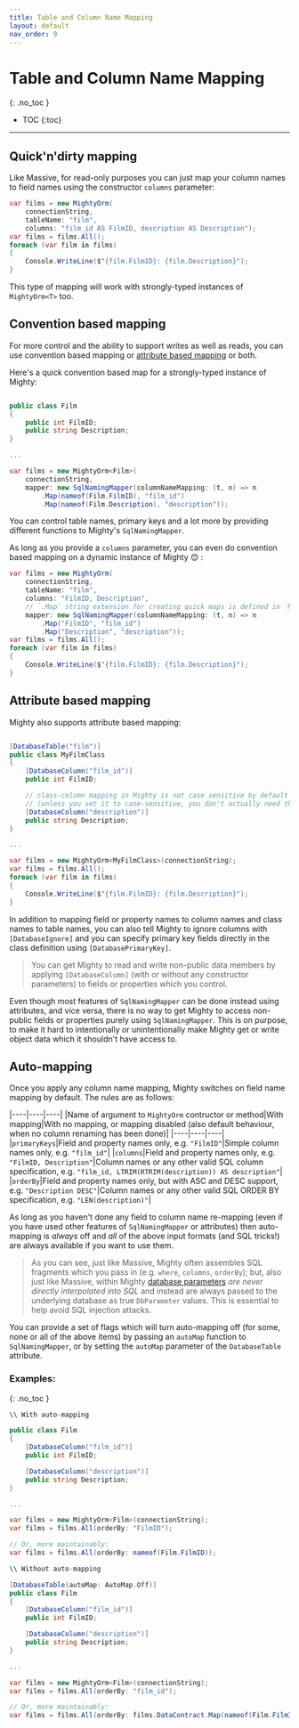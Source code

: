 ```yaml
---
title: Table and Column Name Mapping
layout: default
nav_order: 9
---
```


# Table and Column Name Mapping
{: .no_toc }

- TOC
{:toc}

---

## Quick'n'dirty mapping

Like Massive, for read-only purposes you can just map your column names to field names using the constructor `columns` parameter:

```c#
var films = new MightyOrm(
    connectionString,
    tableName: "film",
    columns: "film_id AS FilmID, description AS Description");
var films = films.All();
foreach (var film in films)
{
    Console.WriteLine($"{film.FilmID}: {film.Description}");
}
```

This type of mapping will work with strongly-typed instances of `MightyOrm<T>` too.

## Convention based mapping

For more control and the ability to support writes as well as reads, you can use convention based mapping or [attribute based mapping](#attribute-based-mapping) or both.

Here's a quick convention based map for a strongly-typed instance of Mighty:

```c#

public class Film
{
    public int FilmID;
    public string Description;
}

...

var films = new MightyOrm<Film>(
    connectionString,
    mapper: new SqlNamingMapper(columnNameMapping: (t, n) => n
        .Map(nameof(Film.FilmID), "film_id")
        .Map(nameof(Film.Description), "description"));
```

You can control table names, primary keys and a lot more by providing different functions to Mighty's `SqlNamingMapper`.

As long as you provide a `columns` parameter, you can even do convention based mapping on a dynamic instance of Mighty 😊 :

```c#
var films = new MightyOrm(
    connectionString,
    tableName: "film",
    columns: "FilmID, Description",
    // `.Map` string extension for creating quick maps is defined in `Mighty.Mapping`, but is entirely optional
    mapper: new SqlNamingMapper(columnNameMapping: (t, n) => n
        .Map("FilmID", "film_id")
        .Map("Description", "description"));
var films = films.All();
foreach (var film in films)
{
    Console.WriteLine($"{film.FilmID}: {film.Description}");
}
```

## Attribute based mapping

Mighty also supports attribute based mapping:

```c#

[DatabaseTable("film")]
public class MyFilmClass
{
    [DatabaseColumn("film_id")]
    public int FilmID;

    // class-column mapping in Mighty is not case sensitive by default
    // (unless you set it to case-sensitive, you don't actually need this mappping)
    [DatabaseColumn("description")]
    public string Description;
}

...

var films = new MightyOrm<MyFilmClass>(connectionString);
var films = films.All();
foreach (var film in films)
{
    Console.WriteLine($"{film.FilmID}: {film.Description}");
}
```

In addition to mapping field or property names to column names and class names to table names, you can also tell Mighty to ignore columns with `[DatabaseIgnore]`
and you can specify primary key fields directly in the class definition using `[DatabasePrimaryKey]`.

> You can get Mighty to read and write non-public data members by applying `[DatabaseColumn]` (with or without any constructor parameters) to fields or properties which you control.

Even though most features of `SqlNamingMapper` can be done instead using attributes, and vice versa, there is no way to get Mighty to access non-public fields or properties purely using `SqlNamingMapper`. This is on purpose, to make it hard to intentionally or unintentionally make Mighty get or write object data which it shouldn't have access to.

## Auto-mapping

Once you apply any column name mapping, Mighty switches on field name mapping by default. The rules are as follows:

|----|----|----|
|Name of argument to `MightyOrm` contructor or method|With mapping|With no mapping, or mapping disabled (also default behaviour, when no column renaming has been done)|
|----|----|----|
|`primaryKeys`|Field and property names only, e.g. `"FilmID"`|Simple column names only, e.g. `"film_id"`|
|`columns`|Field and property names only, e.g. `"FilmID, Description"`|Column names or any other valid SQL column specification, e.g. `"film_id, LTRIM(RTRIM(description)) AS description"`|
|`orderBy`|Field and property names only, but with ASC and DESC support, e.g. `"Description DESC"`|Column names or any other valid SQL ORDER BY specification, e.g. `"LEN(description)"`|

As long as  you haven't done any field to column name re-mapping (even if you have used other features of `SqlNamingMapper` or attributes) then auto-mapping is *always* off and *all* of the above input formats (and SQL tricks!) are always available if you want to use them.

> As you can see, just like Massive, Mighty often assembles SQL fragments which you pass in (e.g. `where`, `columns`, `orderBy`); but, also just like Massive, within Mighty [database parameters](parameters) *are never directly interpolated into SQL* and instead are always passed to the underlying database as true `DbParameter` values. This is essential to help avoid SQL injection attacks.

You can provide a set of flags which will turn auto-mapping off (for some, none or all of the above items) by passing an `autoMap` function to `SqlNamingMapper`, or by setting the `autoMap` parameter of the `DatabaseTable` attribute.

### Examples:
{: .no_toc }

```c#
\\ With auto-mapping

public class Film
{
    [DatabaseColumn("film_id")]
    public int FilmID;

    [DatabaseColumn("description")]
    public string Description;
}

...

var films = new MightyOrm<Film>(connectionString);
var films = films.All(orderBy: "FilmID");

// Or, more maintainably:
var films = films.All(orderBy: nameof(Film.FilmID));
```

```c#
\\ Without auto-mapping

[DatabaseTable(autoMap: AutoMap.Off)]
public class Film
{
    [DatabaseColumn("film_id")]
    public int FilmID;

    [DatabaseColumn("description")]
    public string Description;
}

...

var films = new MightyOrm<Film>(connectionString);
var films = films.All(orderBy: "film_id");

// Or, more maintainably:
var films = films.All(orderBy: films.DataContract.Map(nameof(Film.FilmID));
```